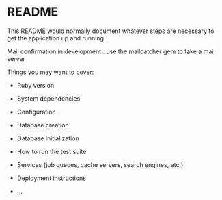# README

This README would normally document whatever steps are necessary to get the
application up and running.

Mail confirmation in development : use the mailcatcher gem to fake a mail server

Things you may want to cover:

* Ruby version

* System dependencies

* Configuration

* Database creation

* Database initialization

* How to run the test suite

* Services (job queues, cache servers, search engines, etc.)

* Deployment instructions

* ...
